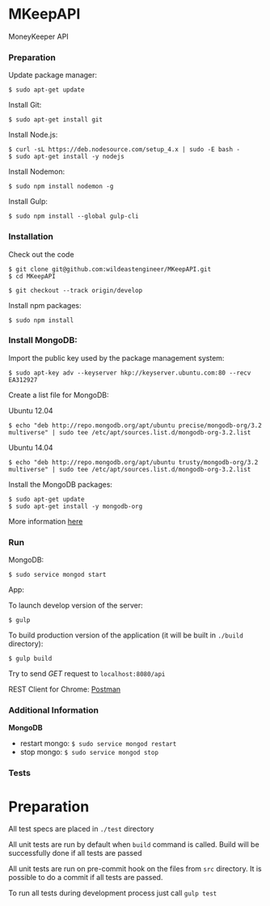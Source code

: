 # MKeepAPI
MoneyKeeper API

### Preparation
Update package manager:
```
$ sudo apt-get update
```
Install Git:
```
$ sudo apt-get install git
```
Install Node.js:
```
$ curl -sL https://deb.nodesource.com/setup_4.x | sudo -E bash -
$ sudo apt-get install -y nodejs
```
Install Nodemon:
```
$ sudo npm install nodemon -g
```
Install Gulp:
```
$ sudo npm install --global gulp-cli
```

### Installation
Check out the code
```
$ git clone git@github.com:wildeastengineer/MKeepAPI.git
$ cd MKeepAPI
```
```
$ git checkout --track origin/develop
```

Install npm packages:
```
$ sudo npm install
```

### Install MongoDB:
Import the public key used by the package management system:
```
$ sudo apt-key adv --keyserver hkp://keyserver.ubuntu.com:80 --recv EA312927
```
Create a list file for MongoDB:

Ubuntu 12.04
```
$ echo "deb http://repo.mongodb.org/apt/ubuntu precise/mongodb-org/3.2 multiverse" | sudo tee /etc/apt/sources.list.d/mongodb-org-3.2.list
```
Ubuntu 14.04
```
$ echo "deb http://repo.mongodb.org/apt/ubuntu trusty/mongodb-org/3.2 multiverse" | sudo tee /etc/apt/sources.list.d/mongodb-org-3.2.list
```
Install the MongoDB packages:
```
$ sudo apt-get update
$ sudo apt-get install -y mongodb-org
```
More information [here](https://docs.mongodb.org/manual/tutorial/install-mongodb-on-ubuntu/)

### Run
MongoDB:
```
$ sudo service mongod start
```
App:

To launch develop version of the server:

```
$ gulp
```

To build production version of the application (it will be built in `./build` directory):

```
$ gulp build
```

Try to send *GET* request to `localhost:8080/api`

REST Client for Chrome: [Postman](https://chrome.google.com/webstore/detail/postman-rest-client-short/mkhojklkhkdaghjjfdnphfphiaiohkef)

### Additional Information
**MongoDB**

- restart mongo: `$ sudo service mongod restart`
- stop mongo: `$ sudo service mongod stop`

### Tests

# Preparation

All test specs are placed in `./test` directory

All unit tests are run by default when `build` command is called. 
Build will be successfully done if all tests are passed

All unit tests are run on pre-commit hook on the files from `src` directory.
It is possible to do a commit if all tests are passed.

To run all tests during development process just call `gulp test`